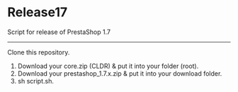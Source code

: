 # Release17
Script for release of PrestaShop 1.7
____
Clone this repository.

1. Download your core.zip (CLDR) & put it into your folder (root).
2. Download your prestashop_1.7.x.zip & put it into your download folder.
3. sh script.sh.